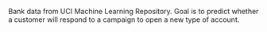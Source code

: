 
Bank data from UCI Machine Learning Repository.  Goal is to predict
whether a customer will respond to a campaign to open a new type of
account.


